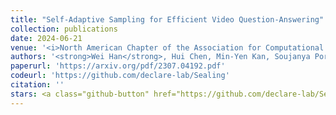 ```yaml
---
title: "Self-Adaptive Sampling for Efficient Video Question-Answering"
collection: publications
date: 2024-06-21
venue: '<i>North American Chapter of the Association for Computational Linguistics (NAACL)</i>'
authors: '<strong>Wei Han</strong>, Hui Chen, Min-Yen Kan, Soujanya Poria'
paperurl: 'https://arxiv.org/pdf/2307.04192.pdf'
codeurl: 'https://github.com/declare-lab/Sealing'
citation: ''
stars: <a class="github-button" href="https://github.com/declare-lab/Sealing" data-icon="octicon-star" data-show-count="true" aria-label="Star declare-lab/Sealing on GitHub">Star</a>
---
```

